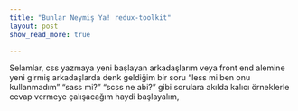 ```yaml
---
title: "Bunlar Neymiş Ya! redux-toolkit"
layout: post
show_read_more: true

---
```


Selamlar, css yazmaya yeni başlayan arkadaşlarım veya front end alemine yeni girmiş arkadaşlarda denk geldiğim bir soru “less mi ben onu kullanmadım” “sass mi?” “scss ne abi?” gibi sorulara akılda kalıcı örneklerle cevap vermeye çalışacağım haydi başlayalım,